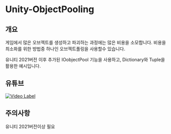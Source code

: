 # Unity-ObjectPooling

## 개요
 게임에서 많은 오브젝트를 생성하고 파괴하는 과정에는 많은 비용을 소모합니다.
 비용을 최소화를 위한 방법중 하나인 오브젝트풀링을 사용할수 있습니다.
 
 유니티 2021버전 이후 추가된 IOobjectPool 기능을 사용하고,
 Dictionary와 Tuple을 활용한 예시입니다.
 
## 유튜브
 [![Video Label](http://img.youtube.com/vi/'Wva4-o9ud-Y'/0.jpg)](https://youtube.com/'Wva4-o9ud-Y')
 
## 주의사항
 유니티 2021버전이상 필요
